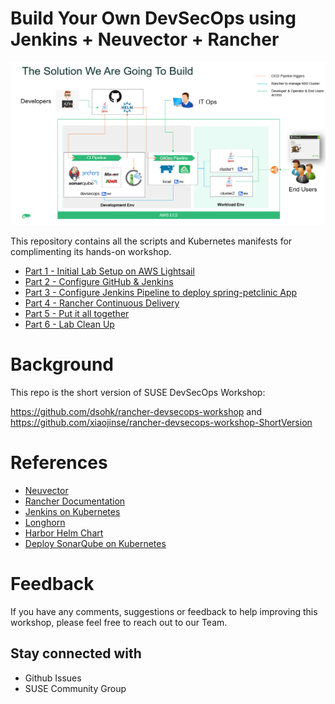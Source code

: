 # Build Your Own DevSecOps using Jenkins + Neuvector + Rancher

![SUSE Rancher - DevSecOps Scenario](./docs/overview.png)


This repository contains all the scripts and Kubernetes manifests for complimenting its hands-on workshop.

* [Part 1 - Initial Lab Setup on AWS Lightsail](./docs/part-1.md)
* [Part 2 - Configure GitHub & Jenkins](./docs/part-2.md)
* [Part 3 - Configure Jenkins Pipeline to deploy spring-petclinic App](./docs/part-3.md)
* [Part 4 - Rancher Continuous Delivery](./docs/part-4.md)
* [Part 5 - Put it all together](./docs/part-5.md)
* [Part 6 - Lab Clean Up](./docs/part-6.md)


# Background

This repo is the short version of SUSE DevSecOps Workshop:

https://github.com/dsohk/rancher-devsecops-workshop and
 https://github.com/xiaojinse/rancher-devsecops-workshop-ShortVersion


# References

* [Neuvector](https://open-docs.neuvector.com/)
* [Rancher Documentation](https://rancher.com/docs/)
* [Jenkins on Kubernetes](https://www.jenkins.io/doc/book/installing/kubernetes/)
* [Longhorn](https://longhorn.io/docs/1.1.1/)
* [Harbor Helm Chart](https://github.com/goharbor/harbor-helm)
* [Deploy SonarQube on Kubernetes](https://docs.sonarqube.org/latest/setup/sonarqube-on-kubernetes/)

# Feedback

If you have any comments, suggestions or feedback to help improving this workshop, please feel free to reach out to our Team.

## Stay connected with
- Github Issues
- SUSE Community Group

